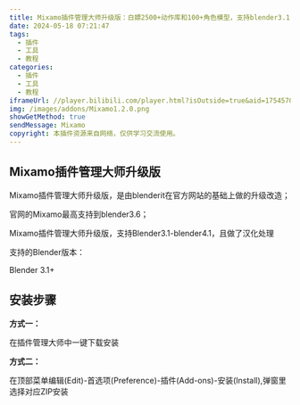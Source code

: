 ```yaml
---
title: Mixamo插件管理大师升级版：白嫖2500+动作库和100+角色模型，支持blender3.1-4.1
date: 2024-05-18 07:21:47
tags: 
  - 插件
  - 工具
  - 教程
categories:
  - 插件
  - 工具
  - 教程
iframeUrl: //player.bilibili.com/player.html?isOutside=true&aid=1754570442&bvid=BV1Mt421M7qf&cid=1547389645&p=1
img: /images/addons/Mixamo1.2.0.png
showGetMethod: true
sendMessage: Mixamo
copyright: 本插件资源来自网络，仅供学习交流使用。
---
```


## Mixamo插件管理大师升级版
Mixamo插件管理大师升级版，是由blenderit在官方网站的基础上做的升级改造；

官网的Mixamo最高支持到blender3.6；

Mixamo插件管理大师升级版，支持Blender3.1-blender4.1，且做了汉化处理


支持的Blender版本：

Blender 3.1+
## 安装步骤
**方式一：**

在插件管理大师中一键下载安装

**方式二：**

在顶部菜单编辑(Edit)-首选项(Preference)-插件(Add-ons)-安装(Install),弹窗里选择对应ZIP安装